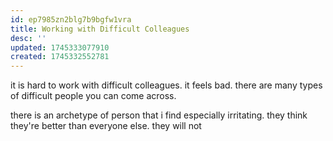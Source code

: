 ```yaml
---
id: ep7985zn2blg7b9bgfw1vra
title: Working with Difficult Colleagues
desc: ''
updated: 1745333077910
created: 1745332552781
---
```



it is hard to work with difficult colleagues. it feels bad.
there are many types of difficult people you can come across.

there is an archetype of person that i find especially irritating.
they think they're better than everyone else. they will not